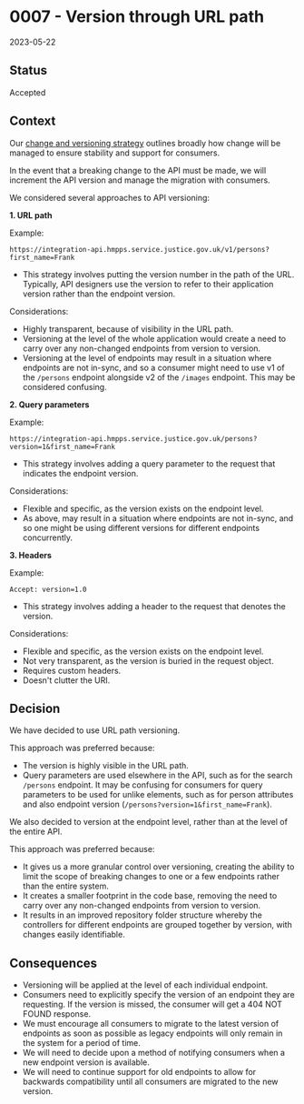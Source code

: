 # 0007 - Version through URL path

2023-05-22

## Status

Accepted

## Context

Our [change and versioning strategy](https://ministryofjustice.github.io/hmpps-integration-api-docs/api-changes-and-versioning.html#api-changes-and-versioning) outlines broadly how change will be managed to ensure stability and support for consumers.

In the event that a breaking change to the API must be made, we will increment the API version and manage the migration with consumers.

We considered several approaches to API versioning:

**1. URL path**

Example:
```
https://integration-api.hmpps.service.justice.gov.uk/v1/persons?first_name=Frank
```
* This strategy involves putting the version number in the path of the URL. Typically, API designers use the version to refer to their application version rather than the endpoint version.

Considerations:
* Highly transparent, because of visibility in the URL path.
* Versioning at the level of the whole application would create a need to carry over any non-changed endpoints from version to version.
* Versioning at the level of endpoints may result in a situation where endpoints are not in-sync, and so a consumer might need to use v1 of the ```/persons``` endpoint alongside v2 of the ```/images``` endpoint. This may be considered confusing.

**2. Query parameters**

Example:
```
https://integration-api.hmpps.service.justice.gov.uk/persons?version=1&first_name=Frank
````
* This strategy involves adding a query parameter to the request that indicates the endpoint version. 

Considerations:
* Flexible and specific, as the version exists on the endpoint level.
* As above, may result in a situation where endpoints are not in-sync, and so one might be using different versions for different endpoints concurrently. 

**3. Headers**

Example:
```
Accept: version=1.0
```
* This strategy involves adding a header to the request that denotes the version.

Considerations:
* Flexible and specific, as the version exists on the endpoint level.
* Not very transparent, as the version is buried in the request object.
* Requires custom headers.
* Doesn't clutter the URI.

## Decision

We have decided to use URL path versioning. 

This approach was preferred because:
- The version is highly visible in the URL path.
- Query parameters are used elsewhere in the API, such as for the search ```/persons``` endpoint. It may be confusing for consumers for query parameters to be used for unlike elements, such as for person attributes and also endpoint version (```/persons?version=1&first_name=Frank```).

We also decided to version at the endpoint level, rather than at the level of the entire API. 

This approach was preferred because:
- It gives us a more granular control over versioning, creating the ability to limit the scope of breaking changes to one or a few endpoints rather than the entire system.
- It creates a smaller footprint in the code base, removing the need to carry over any non-changed endpoints from version to version.
- It results in an improved repository folder structure whereby the controllers for different endpoints are grouped together by version, with changes easily identifiable.

## Consequences

- Versioning will be applied at the level of each individual endpoint.
- Consumers need to explicitly specify the version of an endpoint they are requesting. If the version is missed, the consumer will get a 404 NOT FOUND response.
- We must encourage all consumers to migrate to the latest version of endpoints as soon as possible as legacy endpoints will only remain in the system for a period of time.
- We will need to decide upon a method of notifying consumers when a new endpoint version is available.
- We will need to continue support for old endpoints to allow for backwards compatibility until all consumers are migrated to the new version.